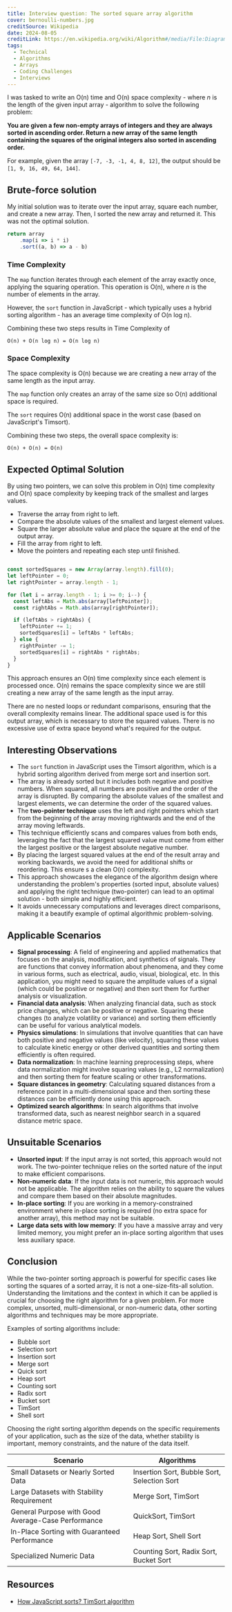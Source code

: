 ```yaml
---
title: Interview question: The sorted square array algorithm
cover: bernoulli-numbers.jpg
creditSource: Wikipedia
date: 2024-08-05
creditLink: https://en.wikipedia.org/wiki/Algorithm#/media/File:Diagram_for_the_computation_of_Bernoulli_numbers.jpg
tags:
  - Technical
  - Algorithms
  - Arrays
  - Coding Challenges
  - Interviews
---
```


I was tasked to write an O(n) time and O(n) space complexity - where _n_ is the length of the given input array - algorithm to solve the following problem:

**You are given a few non-empty arrays of integers and they are always sorted in ascending order. Return a new array of the same length containing the squares of the original integers also sorted in ascending order.**

For example, given the array `[-7, -3, -1, 4, 8, 12]`, the output should be `[1, 9, 16, 49, 64, 144]`.

## Brute-force solution

My initial solution was to iterate over the input array, square each number, and create a new array. Then, I sorted the new array and returned it. This was not the optimal solution.

```javascript
return array
    .map(i => i * i)
    .sort((a, b) => a - b)
```

### Time Complexity

The `map` function iterates through each element of the array exactly once, applying the squaring operation. This operation is O(n), where _n_ is the number of elements in the array.

However, the `sort` function in JavaScript - which typically uses a hybrid sorting algorithm - has an average time complexity of O(n log n).

Combining these two steps results in Time Complexity of

```plaintext
O(n) + O(n log n) = O(n log n)
```

### Space Complexity

The space complexity is O(n) because we are creating a new array of the same length as the input array.

The `map` function only creates an array of the same size so O(n) additional space is required.

The `sort` requires O(n) additional space in the worst case (based on JavaScript's Timsort).

Combining these two steps, the overall space complexity is:

```
O(n) + O(n) = O(n)
```

## Expected Optimal Solution

By using two pointers, we can solve this problem in O(n) time complexity and O(n) space complexity by keeping track of the smallest and larges values.

- Traverse the array from right to left.
- Compare the absolute values of the smallest and largest element values.
- Square the larger absolute value and place the square at the end of the output array.
- Fill the array from right to left.
- Move the pointers and repeating each step until finished.

```javascript

const sortedSquares = new Array(array.length).fill(0);
let leftPointer = 0;
let rightPointer = array.length - 1;

for (let i = array.length - 1; i >= 0; i--) {
  const leftAbs = Math.abs(array[leftPointer]);
  const rightAbs = Math.abs(array[rightPointer]);

  if (leftAbs > rightAbs) {
    leftPointer += 1;
    sortedSquares[i] = leftAbs * leftAbs;
  } else {
    rightPointer -= 1;
    sortedSquares[i] = rightAbs * rightAbs;
  }
}
```

This approach ensures an O(n) time complexity since each element is processed once. O(n) remains the space complexity since we are still creating a new array of the same length as the input array.

There are no nested loops or redundant comparisons, ensuring that the overall complexity remains linear. The additional space used is for this output array, which is necessary to store the squared values. There is no excessive use of extra space beyond what's required for the output.

## Interesting Observations

- The `sort` function in JavaScript uses the Timsort algorithm, which is a hybrid sorting algorithm derived from merge sort and insertion sort.
- The array is already sorted but it includes both negative and positive numbers. When squared, all numbers are positive and the order of the array is disrupted. By comparing the absolute values of the smallest and largest elements, we can determine the order of the squared values.
- The **two-pointer technique** uses the left and right pointers which start from the beginning of the array moving rightwards and the end of the array moving leftwards.
- This technique efficiently scans and compares values from both ends, leveraging the fact that the largest squared value must come from either the largest positive or the largest absolute negative number.
- By placing the largest squared values at the end of the result array and working backwards, we avoid the need for additional shifts or reordering. This ensure s a clean O(n) complexity.
- This approach showcases the elegance of the algorithm design where understanding the problem's properties (sorted input, absolute values) and applying the right technique (two-pointer) can lead to an optimal solution - both simple and highly efficient.
- It avoids unnecessary computations and leverages direct comparisons, making it a beautify example of optimal algorithmic problem-solving.

## Applicable Scenarios

- **Signal processing**: A field of engineering and applied mathematics that focuses on the analysis, modification, and synthetics of signals. They are functions that convey information about phenomena, and they come in various forms, such as electrical, audio, visual, biological, etc. In this application, you might need to square the amplitude values of a signal (which could be positive or negative) and then sort them for further analysis or visualization.
- **Financial data analysis**: When analyzing financial data, such as stock price changes, which can be positive or negative. Squaring these changes (to analyze volatility or variance) and sorting them efficiently can be useful for various analytical models.
- **Physics simulations**: In simulations that involve quantities that can have both positive and negative values (like velocity), squaring these values to calculate kinetic energy or other derived quantities and sorting them efficiently is often required.
- **Data normalization**: In machine learning preprocessing steps, where data normalization might involve squaring values (e.g., L2 normalization) and then sorting them for feature scaling or other transformations.
- **Square distances in geometry**: Calculating squared distances from a reference point in a multi-dimensional space and then sorting these distances can be efficiently done using this approach.
- **Optimized search algorithms**: In search algorithms that involve transformed data, such as nearest neighbor search in a squared distance metric space.

## Unsuitable Scenarios

- **Unsorted input**: If the input array is not sorted, this approach would not work. The two-pointer technique relies on the sorted nature of the input to make efficient comparisons.
- **Non-numeric data**: If the input data is not numeric, this approach would not be applicable. The algorithm relies on the ability to square the values and compare them based on their absolute magnitudes.
- **In-place sorting**: If you are working in a memory-constrained environment where in-place sorting is required (no extra space for another array), this method may not be suitable.
- **Large data sets with low memory**: If you have a massive array and very limited memory, you might prefer an in-place sorting algorithm that uses less auxiliary space.

## Conclusion

While the two-pointer sorting approach is powerful for specific cases like sorting the squares of a sorted array, it is not a one-size-fits-all solution. Understanding the limitations and the context in which it can be applied is crucial for choosing the right algorithm for a given problem. For more complex, unsorted, multi-dimensional, or non-numeric data, other sorting algorithms and techniques may be more appropriate.

Examples of sorting algorithms include:

- Bubble sort
- Selection sort
- Insertion sort
- Merge sort
- Quick sort
- Heap sort
- Counting sort
- Radix sort
- Bucket sort
- TimSort
- Shell sort

Choosing the right sorting algorithm depends on the specific requirements of your application, such as the size of the data, whether stability is important, memory constraints, and the nature of the data itself.

| Scenario                                    | Algorithms                              |
|---------------------------------------------|-----------------------------------------|
| Small Datasets or Nearly Sorted Data        | Insertion Sort, Bubble Sort, Selection Sort |
| Large Datasets with Stability Requirement   | Merge Sort, TimSort                     |
| General Purpose with Good Average-Case Performance | QuickSort, TimSort                       |
| In-Place Sorting with Guaranteed Performance | Heap Sort, Shell Sort                   |
| Specialized Numeric Data                    | Counting Sort, Radix Sort, Bucket Sort  |


## Resources

- [How JavaScript sorts? TimSort algorithm](https://dev.to/bekmurzintimur/how-arrayprototypesort-works-3kcn)



